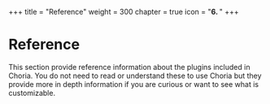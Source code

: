 +++
title = "Reference"
weight = 300
chapter = true
icon = "<b>6. </b>"
+++

# Reference

This section provide reference information about the plugins included in Choria.  You do not need to read or understand these to use Choria but they provide more in depth information if you are curious or want to see what is customizable.
